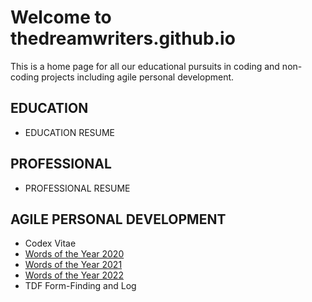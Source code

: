 # Welcome to thedreamwriters.github.io 

This is a home page for all our educational pursuits in coding and non-coding projects including agile personal development. 

## EDUCATION
* EDUCATION RESUME

## PROFESSIONAL
* PROFESSIONAL RESUME

## AGILE PERSONAL DEVELOPMENT
* Codex Vitae
* [Words of the Year 2020](2020words.md)
* [Words of the Year 2021](2021words.md)
* [Words of the Year 2022](2022words.md)
* TDF Form-Finding and Log

